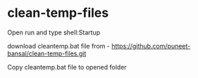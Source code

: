 # clean-temp-files

Open run and type shell:Startup

download cleantemp.bat file from - https://github.com/puneet-bansal/clean-temp-files.git

Copy cleantemp.bat file to opened folder
